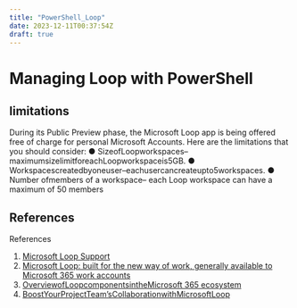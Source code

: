 ```yaml
---
title: "PowerShell_Loop"
date: 2023-12-11T00:37:54Z
draft: true
---
```




# Managing Loop with PowerShell

## limitations
During its Public Preview phase, the Microsoft Loop app is being offered free of charge for personal
 Microsoft Accounts. Here are the limitations that you should consider:
 ● SizeofLoopworkspaces–maximumsizelimitforeachLoopworkspaceis5GB.
 ● Workspacescreatedbyoneuser–eachusercancreateupto5workspaces.
 ● Number ofmembers of a workspace– each Loop workspace can have a maximum of 50
 members

## References
 References
 1. [Microsoft Loop Support](https://support.microsoft.com/en-au/office/get-started-with-microsoft-loop-9f4d8d4f-dfc6-4518-9ef6-069408c21f0c)
 2. [Microsoft Loop: built for the new way of work, generally available to Microsoft 365 work
 accounts](https://techcommunity.microsoft.com/t5/microsoft-365-blog/microsoft-loop-built-for-the-new-way-of-work-generally-available/ba-p/3982247#:~:text=You%20might%20already%20be%20familiar,is%20through%20brainstorming%20and%20creation)
 3. [OverviewofLoopcomponentsintheMicrosoft 365 ecosystem](https://learn.microsoft.com/en-us/microsoft-365/loop/loop-components-teams?view=o365-worldwide)
 4. [BoostYourProjectTeam’sCollaborationwithMicrosoftLoop](https://files.constantcontact.com/5f8548c2201/57ff991b-74d1-4951-ac33-6562db1df6df.pdf)
